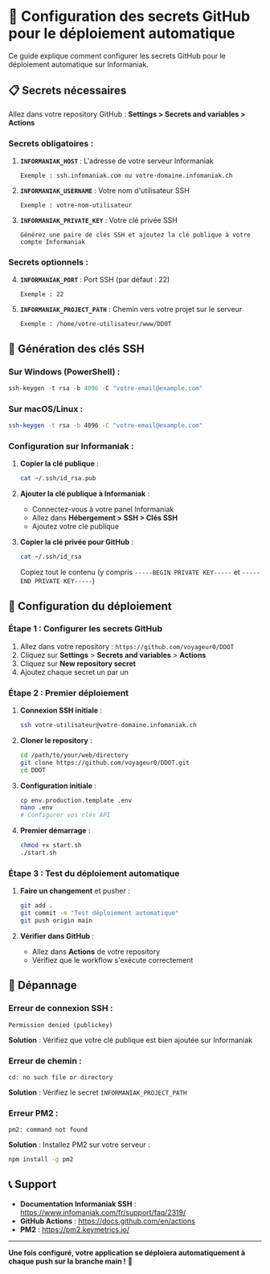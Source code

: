 # 🔐 Configuration des secrets GitHub pour le déploiement automatique

Ce guide explique comment configurer les secrets GitHub pour le déploiement automatique sur Informaniak.

## 📋 Secrets nécessaires

Allez dans votre repository GitHub : **Settings > Secrets and variables > Actions**

### Secrets obligatoires :

1. **`INFORMANIAK_HOST`** : L'adresse de votre serveur Informaniak
   ```
   Exemple : ssh.infomaniak.com ou votre-domaine.infomaniak.ch
   ```

2. **`INFORMANIAK_USERNAME`** : Votre nom d'utilisateur SSH
   ```
   Exemple : votre-nom-utilisateur
   ```

3. **`INFORMANIAK_PRIVATE_KEY`** : Votre clé privée SSH
   ```
   Générez une paire de clés SSH et ajoutez la clé publique à votre compte Informaniak
   ```

### Secrets optionnels :

4. **`INFORMANIAK_PORT`** : Port SSH (par défaut : 22)
   ```
   Exemple : 22
   ```

5. **`INFORMANIAK_PROJECT_PATH`** : Chemin vers votre projet sur le serveur
   ```
   Exemple : /home/votre-utilisateur/www/DDOT
   ```

## 🔑 Génération des clés SSH

### Sur Windows (PowerShell) :
```powershell
ssh-keygen -t rsa -b 4096 -C "votre-email@example.com"
```

### Sur macOS/Linux :
```bash
ssh-keygen -t rsa -b 4096 -C "votre-email@example.com"
```

### Configuration sur Informaniak :

1. **Copier la clé publique** :
   ```bash
   cat ~/.ssh/id_rsa.pub
   ```

2. **Ajouter la clé publique à Informaniak** :
   - Connectez-vous à votre panel Informaniak
   - Allez dans **Hébergement > SSH > Clés SSH**
   - Ajoutez votre clé publique

3. **Copier la clé privée pour GitHub** :
   ```bash
   cat ~/.ssh/id_rsa
   ```
   
   Copiez tout le contenu (y compris `-----BEGIN PRIVATE KEY-----` et `-----END PRIVATE KEY-----`)

## 🚀 Configuration du déploiement

### Étape 1 : Configurer les secrets GitHub

1. Allez dans votre repository : `https://github.com/voyageur0/DDOT`
2. Cliquez sur **Settings** > **Secrets and variables** > **Actions**
3. Cliquez sur **New repository secret**
4. Ajoutez chaque secret un par un

### Étape 2 : Premier déploiement

1. **Connexion SSH initiale** :
   ```bash
   ssh votre-utilisateur@votre-domaine.infomaniak.ch
   ```

2. **Cloner le repository** :
   ```bash
   cd /path/to/your/web/directory
   git clone https://github.com/voyageur0/DDOT.git
   cd DDOT
   ```

3. **Configuration initiale** :
   ```bash
   cp env.production.template .env
   nano .env
   # Configurer vos clés API
   ```

4. **Premier démarrage** :
   ```bash
   chmod +x start.sh
   ./start.sh
   ```

### Étape 3 : Test du déploiement automatique

1. **Faire un changement** et pusher :
   ```bash
   git add .
   git commit -m "Test déploiement automatique"
   git push origin main
   ```

2. **Vérifier dans GitHub** :
   - Allez dans **Actions** de votre repository
   - Vérifiez que le workflow s'exécute correctement

## 🔧 Dépannage

### Erreur de connexion SSH :
```
Permission denied (publickey)
```
**Solution** : Vérifiez que votre clé publique est bien ajoutée sur Informaniak

### Erreur de chemin :
```
cd: no such file or directory
```
**Solution** : Vérifiez le secret `INFORMANIAK_PROJECT_PATH`

### Erreur PM2 :
```
pm2: command not found
```
**Solution** : Installez PM2 sur votre serveur :
```bash
npm install -g pm2
```

## 📞 Support

- **Documentation Informaniak SSH** : https://www.infomaniak.com/fr/support/faq/2319/
- **GitHub Actions** : https://docs.github.com/en/actions
- **PM2** : https://pm2.keymetrics.io/

---

**Une fois configuré, votre application se déploiera automatiquement à chaque push sur la branche main !** 🎉 